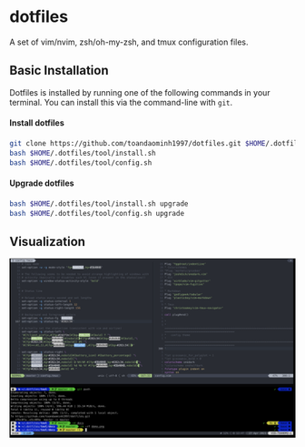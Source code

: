 # dotfiles
A set of vim/nvim, zsh/oh-my-zsh, and tmux configuration files.

## Basic Installation

Dotfiles is installed by running one of the following commands in your terminal. You can install this via the command-line with `git`.

#### Install dotfiles
```bash
git clone https://github.com/toandaominh1997/dotfiles.git $HOME/.dotfiles/tool
bash $HOME/.dotfiles/tool/install.sh
bash $HOME/.dotfiles/tool/config.sh
```
#### Upgrade dotfiles
```bash
bash $HOME/.dotfiles/tool/install.sh upgrade
bash $HOME/.dotfiles/tool/config.sh upgrade
```
## Visualization
<img src='./docs/demo.png'>
 
